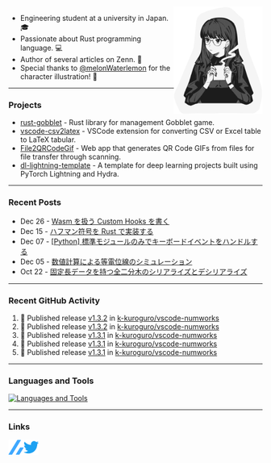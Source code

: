 <img width="35%" align="right" alt="CoffeeTime" src="images/coffee_time.png" />

- Engineering student at a university in Japan. 🎓
- Passionate about Rust programming language. 💻
- Author of several articles on Zenn. 📝
- Special thanks to [@melonWaterlemon](https://twitter.com/melonWaterlemon) for the character illustration! 🎨

---

### Projects

- [rust-gobblet](https://github.com/k-kuroguro/rust-gobblet) - Rust library for management Gobblet game.
- [vscode-csv2latex](https://github.com/k-kuroguro/vscode-csv2latex) - VSCode extension for converting CSV or Excel table to LaTeX tabular.
- [File2QRCodeGif](https://k-kuroguro.github.io/file-to-qr-code-gif) - Web app that generates QR Code GIFs from files for file transfer through scanning.
- [dl-lightning-template](https://github.com/k-kuroguro/dl-lightning-template) - A template for deep learning projects built using PyTorch Lightning and Hydra.

---

### Recent Posts

<!-- feed start -->
- Dec 26 - [Wasm を扱う Custom Hooks を書く](https://zenn.dev/k_kuroguro/articles/1f81616ca17121)
- Dec 15 - [ハフマン符号を Rust で実装する](https://zenn.dev/k_kuroguro/articles/f7a63cd08447b6)
- Dec 07 - [[Python] 標準モジュールのみでキーボードイベントをハンドルする](https://zenn.dev/k_kuroguro/articles/e8437cdf6d804f)
- Dec 05 - [数値計算による等電位線のシミュレーション](https://zenn.dev/k_kuroguro/articles/6dc19f0028c860)
- Oct 22 - [固定長データを持つ全二分木のシリアライズとデシリアライズ](https://zenn.dev/k_kuroguro/articles/5baee620d0ffbd)
<!-- feed end -->

---

### Recent GitHub Activity

<!--START_SECTION:activity-->
1. 🚀 Published release [v1.3.2](https://github.com/k-kuroguro/vscode-numworks/releases/tag/v1.3.2) in [k-kuroguro/vscode-numworks](https://github.com/k-kuroguro/vscode-numworks)
2. 🚀 Published release [v1.3.2](https://github.com/k-kuroguro/vscode-numworks/releases/tag/v1.3.2) in [k-kuroguro/vscode-numworks](https://github.com/k-kuroguro/vscode-numworks)
3. 🚀 Published release [v1.3.1](https://github.com/k-kuroguro/vscode-numworks/releases/tag/v1.3.1) in [k-kuroguro/vscode-numworks](https://github.com/k-kuroguro/vscode-numworks)
4. 🚀 Published release [v1.3.1](https://github.com/k-kuroguro/vscode-numworks/releases/tag/v1.3.1) in [k-kuroguro/vscode-numworks](https://github.com/k-kuroguro/vscode-numworks)
5. 🚀 Published release [v1.3.1](https://github.com/k-kuroguro/vscode-numworks/releases/tag/v1.3.1) in [k-kuroguro/vscode-numworks](https://github.com/k-kuroguro/vscode-numworks)
<!--END_SECTION:activity-->

---

### Languages and Tools

[![Languages and Tools](https://skillicons.dev/icons?i=rust,cpp,js,ts,py,ros,git,vscode,linux)](https://skillicons.dev)

---

### Links

[<img align="left" alt="Linl to my Zenn account" width="30px" src="images/zenn.svg"/>](https://zenn.dev/k_kuroguro)
[<img align="left" alt="Link to my Twitter account" width="30px" src="images/twitter.svg"/>](https://twitter.com/k_kuroguro)
